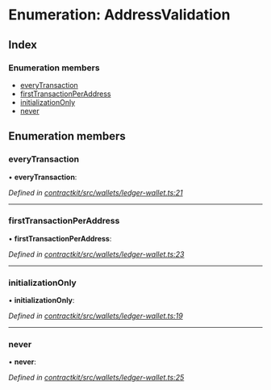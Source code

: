 # Enumeration: AddressValidation

## Index

### Enumeration members

* [everyTransaction](_wallets_ledger_wallet_.addressvalidation.md#everytransaction)
* [firstTransactionPerAddress](_wallets_ledger_wallet_.addressvalidation.md#firsttransactionperaddress)
* [initializationOnly](_wallets_ledger_wallet_.addressvalidation.md#initializationonly)
* [never](_wallets_ledger_wallet_.addressvalidation.md#never)

## Enumeration members

###  everyTransaction

• **everyTransaction**:

*Defined in [contractkit/src/wallets/ledger-wallet.ts:21](https://github.com/celo-org/celo-monorepo/blob/master/packages/contractkit/src/wallets/ledger-wallet.ts#L21)*

___

###  firstTransactionPerAddress

• **firstTransactionPerAddress**:

*Defined in [contractkit/src/wallets/ledger-wallet.ts:23](https://github.com/celo-org/celo-monorepo/blob/master/packages/contractkit/src/wallets/ledger-wallet.ts#L23)*

___

###  initializationOnly

• **initializationOnly**:

*Defined in [contractkit/src/wallets/ledger-wallet.ts:19](https://github.com/celo-org/celo-monorepo/blob/master/packages/contractkit/src/wallets/ledger-wallet.ts#L19)*

___

###  never

• **never**:

*Defined in [contractkit/src/wallets/ledger-wallet.ts:25](https://github.com/celo-org/celo-monorepo/blob/master/packages/contractkit/src/wallets/ledger-wallet.ts#L25)*
